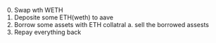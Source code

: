 0. Swap wth WETH
1. Deposite some ETH(weth) to aave
2. Borrow some assets with ETH collatral
    a. sell the borrowed assests
3. Repay everything back